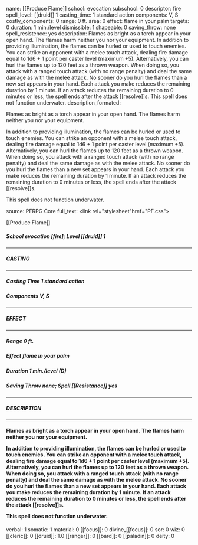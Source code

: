 name: [[Produce Flame]]
school: evocation
subschool: 0
descriptor: fire
spell_level: [[druid]] 1
casting_time: 1 standard action
components: V, S
costly_components: 0
range: 0 ft.
area: 0
effect: flame in your palm
targets: 0
duration: 1 min./level
dismissible: 1
shapeable: 0
saving_throw: none
spell_resistence: yes
description: Flames as bright as a torch appear in your open hand. The flames harm neither you nor your equipment.  In addition to providing illumination, the flames can be hurled or used to touch enemies. You can strike an opponent with a melee touch attack, dealing fire damage equal to 1d6 + 1 point per caster level (maximum +5). Alternatively, you can hurl the flames up to 120 feet as a thrown weapon. When doing so, you attack with a ranged touch attack (with no range penalty) and deal the same damage as with the melee attack. No sooner do you hurl the flames than a new set appears in your hand. Each attack you make reduces the remaining duration by 1 minute. If an attack reduces the remaining duration to 0 minutes or less, the spell ends after the attack [[resolve]]s.  This spell does not function underwater.
description_formated: <p>Flames as bright as a torch appear in your open hand. The flames harm neither you nor your equipment.</p><p>In addition to providing illumination, the flames can be hurled or used to touch enemies. You can strike an opponent with a melee touch attack, dealing fire damage equal to 1d6 + 1 point per caster level (maximum +5). Alternatively, you can hurl the flames up to 120 feet as a thrown weapon. When doing so, you attack with a ranged touch attack (with no range penalty) and deal the same damage as with the melee attack. No sooner do you hurl the flames than a new set appears in your hand. Each attack you make reduces the remaining duration by 1 minute. If an attack reduces the remaining duration to 0 minutes or less, the spell ends after the attack [[resolve]]s.</p><p>This spell does not function underwater.</p>
source: PFRPG Core
full_text: <link rel="stylesheet"href="PF.css"><div class="heading"><p class="alignleft">[[Produce Flame]]</p><div style="clear: both;"></div></div><div><h5><b>School </b>evocation [fire]; <b>Level </b>[[druid]] 1</h5></div><hr/><div><h5><b>CASTING</b></h5></div><hr/><div><h5><b>Casting Time </b>1 standard action</h5><h5><b>Components </b>V, S</h5></div><hr/><div><h5><b>EFFECT</b></h5></div><hr/><div><h5><b>Range </b>0 ft.</h5><h5><b>Effect </b>flame in your palm</h5><h5><b>Duration </b>1 min./level (D)</h5><h5><b>Saving Throw </b>none; <b>Spell [[Resistance]] </b>yes</h5></div><hr/><div><h5><b>DESCRIPTION</b></h5></div><hr/><div><h4><p>Flames as bright as a torch appear in your open hand. The flames harm neither you nor your equipment.</p><p>In addition to providing illumination, the flames can be hurled or used to touch enemies. You can strike an opponent with a melee touch attack, dealing fire damage equal to 1d6 + 1 point per caster level (maximum +5). Alternatively, you can hurl the flames up to 120 feet as a thrown weapon. When doing so, you attack with a ranged touch attack (with no range penalty) and deal the same damage as with the melee attack. No sooner do you hurl the flames than a new set appears in your hand. Each attack you make reduces the remaining duration by 1 minute. If an attack reduces the remaining duration to 0 minutes or less, the spell ends after the attack [[resolve]]s.</p><p>This spell does not function underwater.</p></h4></div>
verbal: 1
somatic: 1
material: 0
[[focus]]: 0
divine_[[focus]]: 0
sor: 0
wiz: 0
[[cleric]]: 0
[[druid]]: 1.0
[[ranger]]: 0
[[bard]]: 0
[[paladin]]: 0
deity: 0
